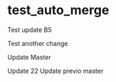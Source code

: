 # test_auto_merge

Test update B5

Test another change

Update Master


Update 22
Update previo master
